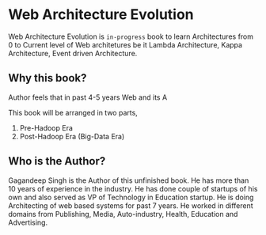 # Web Architecture Evolution
Web Architecture Evolution is `in-progress` book to learn Architectures from 0 to Current level of Web architetures be it Lambda Architecture, Kappa Architecture, Event driven Architecture.
## Why this book?
Author feels that in past 4-5 years Web and its A

This book will be arranged in two parts,
1. Pre-Hadoop Era
2. Post-Hadoop Era (Big-Data Era)

## Who is the Author?
Gagandeep Singh is the Author of this unfinished book. He has more than 10 years of experience in the industry. He has done couple of startups of his own and also served as VP of Technology in Education startup. He is doing Architecting of web based systems for past 7 years. He worked in different domains from Publishing, Media, Auto-industry, Health, Education and Advertising.
<!--stackedit_data:
eyJoaXN0b3J5IjpbMjAyMjQ3ODI2NiwtMTQzOTU2MDQ0XX0=
-->